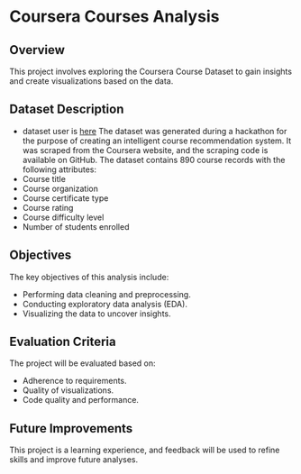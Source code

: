 # Coursera Courses Analysis

## Overview
This project involves exploring the Coursera Course Dataset to gain insights and create visualizations based on the data.

## Dataset Description
- dataset user is [here](Data_Visualization_with_Python.ipynb)
The dataset was generated during a hackathon for the purpose of creating an intelligent course recommendation system. It was scraped from the Coursera website, and the scraping code is available on GitHub. The dataset contains 890 course records with the following attributes:
- Course title
- Course organization
- Course certificate type
- Course rating
- Course difficulty level
- Number of students enrolled

## Objectives
The key objectives of this analysis include:
- Performing data cleaning and preprocessing.
- Conducting exploratory data analysis (EDA).
- Visualizing the data to uncover insights.

## Evaluation Criteria
The project will be evaluated based on:
- Adherence to requirements.
- Quality of visualizations.
- Code quality and performance.

## Future Improvements
This project is a learning experience, and feedback will be used to refine skills and improve future analyses.
